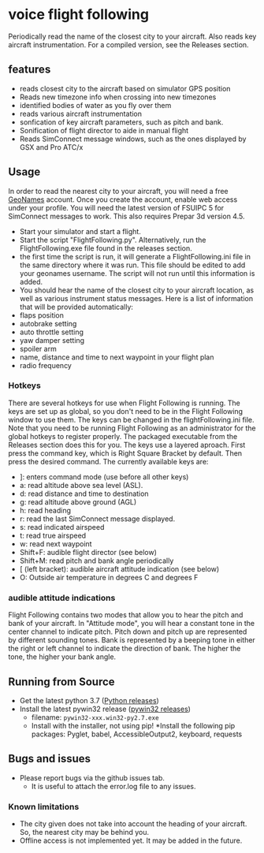 # voice flight following
Periodically read the name of the closest city to your aircraft. Also reads key aircraft instrumentation.
For a compiled version, see the Releases section.
## features
* reads closest city to the aircraft based on simulator GPS position
* Reads new timezone info when crossing into new timezones
* identified bodies of water as you fly over them
* reads various aircraft instrumentation
* sonfication of key aircraft parameters, such as pitch and bank.
* Sonification of flight director to aide in manual flight
* Reads SimConnect message windows, such as the ones displayed by GSX and Pro ATC/x

## Usage
In order to read the nearest city to your aircraft, you will need a free [GeoNames](http://www.geonames.org) account. Once you create the account, enable web access under your profile. 
You will need the latest version of FSUIPC 5 for SimConnect messages to work. This also requires Prepar 3d version 4.5.
* Start your simulator  and start a flight.
* Start the script "FlightFollowing.py". Alternatively, run the FlightFollowing.exe file found in the releases section.
* the first time the script is run, it will generate a FlightFollowing.ini file in the same directory where it was run. This file should be edited to add your geonames username. The script will not run until this information is added.
* You should hear the name of the closest city to your aircraft location, as well as various instrument status messages. 
Here is a list of information that will be provided automatically:
* flaps position
* autobrake setting
* auto throttle setting
* yaw damper setting
* spoiler arm
* name, distance and time to next waypoint in your flight plan
* radio frequency

### Hotkeys
There are several hotkeys for use when Flight Following is running. The keys are set up as global, so you don't need to be in the Flight Following window to use them. 
The keys can be changed in the flightFollowing.ini file. 
Note that you need to be running Flight Following as an administrator for the global hotkeys to register properly. The packaged executable from the Releases section does this for you.
The keys use a layered aproach. First press the command key, which is Right Square Bracket by default. Then press the desired command. 
The currently available keys are:
* ]: enters command mode (use before all other keys)
* a: read altitude above sea level (ASL).
* d: read distance and time to destination
* g: read  altitude above ground (AGL)
* h: read heading
* r: read the last SimConnect message displayed.
* s: read indicated airspeed
* t: read true airspeed
* w: read next waypoint
* Shift+F: audible flight director (see below)
* Shift+M: read pitch and bank angle periodically
* [ (left bracket): audible aircraft attitude indication (see below)
* O: Outside air temperature in degrees C and degrees F
### audible attitude indications
Flight Following contains two modes that allow you to hear the pitch and bank of your aircraft.
In "Attitude mode", you will hear a constant tone in the center channel to indicate pitch. Pitch down and pitch up are represented by different sounding tones. Bank is represented by a beeping tone in either the right or left channel to indicate the direction of bank. The higher the tone, the higher your bank angle.



## Running from Source
* Get the latest python 3.7 ([Python releases](https://www.python.org/downloads/))
* Install the latest pywin32 release ([pywin32 releases](https://github.com/mhammond/pywin32/releases))
    * filename: `pywin32-xxx.win32-py2.7.exe`
    * Install with the installer, not using pip!
*Install the following pip packages: Pyglet, babel, AccessibleOutput2, keyboard, requests


## Bugs and issues
* Please report bugs via the github issues tab.
    * It is useful to attach the error.log file to any issues.
    
### Known limitations
* The city given does not take into account the heading of your aircraft. So, the nearest city may be behind you.
* Offline access is not implemented yet. It may be added in the future.
